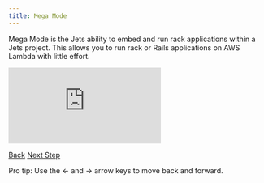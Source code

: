```yaml
---
title: Mega Mode
---
```


Mega Mode is the Jets ability to embed and run rack applications within a Jets project. This allows you to run rack or Rails applications on AWS Lambda with little effort.

<div class="video-box"><div class="video-container"><iframe src="https://www.youtube.com/embed/gDLH9ui9ITk" frameborder="0" allowfullscreen=""></iframe></div></div>

<a id="prev" class="btn btn-basic" href="{% link _docs/routing-custom-domain.md %}">Back</a>
<a id="next" class="btn btn-primary" href="{% link _docs/rails-support.md %}">Next Step</a>
<p class="keyboard-tip">Pro tip: Use the <- and -> arrow keys to move back and forward.</p>
